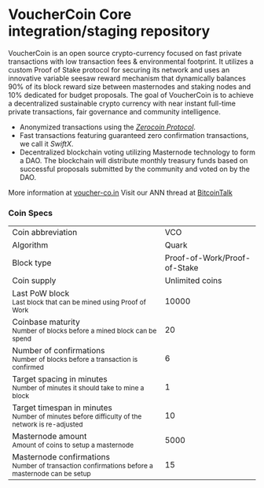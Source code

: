 VoucherCoin Core integration/staging repository
=====================================

VoucherCoin is an open source crypto-currency focused on fast private transactions with low transaction fees & environmental footprint.  It utilizes a custom Proof of Stake protocol for securing its network and uses an innovative variable seesaw reward mechanism that dynamically balances 90% of its block reward size between masternodes and staking nodes and 10% dedicated for budget proposals. The goal of VoucherCoin is to achieve a decentralized sustainable crypto currency with near instant full-time private transactions, fair governance and community intelligence.
- Anonymized transactions using the [_Zerocoin Protocol_](http://www.voucher-co.in/zvco).
- Fast transactions featuring guaranteed zero confirmation transactions, we call it _SwiftX_.
- Decentralized blockchain voting utilizing Masternode technology to form a DAO. The blockchain will distribute monthly treasury funds based on successful proposals submitted by the community and voted on by the DAO.

More information at [voucher-co.in](http://www.voucher-co.in) Visit our ANN thread at [BitcoinTalk](https://bitcointalk.org/index.php?topic=5131354.0)

### Coin Specs
<table>
<tbody>
<tr>
<td>Coin abbreviation</td>
<td>VCO</td>
</tr>
<tr>
<td>Algorithm</td>
<td>Quark</td>
</tr>
<tr>
<td>Block type</td>
<td>Proof-of-Work/Proof-of-Stake</td>
</tr>
<tr>
<td>Coin supply</td>
<td>Unlimited coins</td>
</tr>
<tr>
<td>Last PoW block<br>
<small>Last block that can be mined using Proof of Work</small></td>
<td>10000</td>
</tr>
<tr>
<td>Coinbase maturity<br>
<small>Number of blocks before a mined block can be spend</small></td>
<td>20</td>
</tr>
<tr>
<td>Number of confirmations<br>
<small>Number of blocks before a transaction is confirmed</small></td>
<td>6</td>
</tr>
<tr>
<td>Target spacing in minutes<br>
<small>Number of minutes it should take to mine a block</small></td>
<td>1</td>
</tr>
<tr>
<td>Target timespan in minutes<br>
<small>Number of minutes before difficulty of the network is re-adjusted</small></td>
<td>10</td>
</tr>
<tr>
<td>Masternode amount<br>
<small>Amount of coins to setup a masternode</small></td>
<td>5000</td>
</tr>
<tr>
<td>Masternode confirmations<br>
<small>Number of transaction confirmations before a masternode can be setup</small></td>
<td>15</td>
</tr>
</tbody>
</table>

